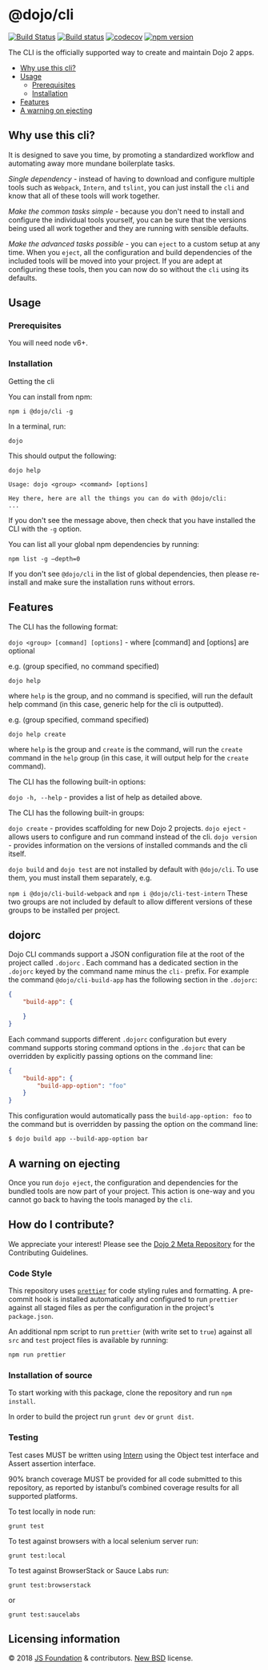 # @dojo/cli

[![Build Status](https://travis-ci.org/dojo/cli.svg?branch=master)](https://travis-ci.org/dojo/cli) [![Build status](https://ci.appveyor.com/api/projects/status/mvbjrd0jcv8itvho/branch/master?svg=true)](https://ci.appveyor.com/project/Dojo/cli/branch/master)
 [![codecov](https://codecov.io/gh/dojo/cli/branch/master/graph/badge.svg)](https://codecov.io/gh/dojo/cli) [![npm version](https://badge.fury.io/js/%40dojo%2Fcli.svg)](https://badge.fury.io/js/%40dojo%2Fcli)

The CLI is the officially supported way to create and maintain Dojo 2 apps.

- [Why use this cli?](#why-use-this-cli)
- [Usage](#usage)
  - [Prerequisites](#prerequisites)
  - [Installation](#installation)
- [Features](#features)
- [A warning on ejecting](#a-warning-on-ejecting)


## Why use this cli?
It is designed to save you time, by promoting a standardized workflow and automating away more mundane boilerplate tasks.

*Single dependency* - instead of having to download and configure multiple tools such as `Webpack`, `Intern`, and `tslint`, you can just install the `cli` and know that all of these tools will work together.

*Make the common tasks simple* - because you don't need to install and configure the individual tools yourself, you can be sure that the versions being used all work together and they are running with sensible defaults.

*Make the advanced tasks possible* - you can `eject` to a custom setup at any time. When you `eject`, all the configuration and build dependencies of the included tools will be moved into your project. If you are adept at configuring these tools, then you can now do so without the `cli` using its defaults.

## Usage

### Prerequisites

You will need node v6+.

### Installation

Getting the cli

You can install from npm:

`npm i @dojo/cli -g`

In a terminal, run:

`dojo`

This should output the following:

```
dojo help

Usage: dojo <group> <command> [options]

Hey there, here are all the things you can do with @dojo/cli:
...
```

If you don't see the message above, then check that you have installed the CLI with the `-g` option.

You can list all your global npm dependencies by running:

`npm list -g –depth=0`

If you don't see `@dojo/cli` in the list of global dependencies, then please re-install and make sure the installation runs without errors.

## Features

The CLI has the following format:

`dojo <group> [command] [options]` - where [command] and [options] are optional

e.g. (group specified, no command specified)

`dojo help`

where `help` is the group, and no command is specified, will run the default help command (in this case, generic help for the cli is outputted).

e.g. (group specified, command specified)

`dojo help create`

where `help` is the group and `create` is the command, will run the `create` command in the `help` group (in this case, it will output help for the `create` command).

The CLI has the following built-in options:

`dojo -h, --help` - provides a list of help as detailed above.

The CLI has the following built-in groups:

`dojo create` - provides scaffolding for new Dojo 2 projects.
`dojo eject` - allows users to configure and run command instead of the cli.
`dojo version` - provides information on the versions of installed commands and the cli itself.

`dojo build` and `dojo test` are not installed by default with `@dojo/cli`. To use them, you must install them separately, e.g.

`npm i @dojo/cli-build-webpack` and `npm i @dojo/cli-test-intern`
These two groups are not included by default to allow different versions of these groups to be installed per project.

## dojorc

Dojo CLI commands support a JSON configuration file at the root of the project called `.dojorc` . Each command has a dedicated section in the `.dojorc` keyed by the command name minus the `cli-` prefix. For example the command `@dojo/cli-build-app` has the following section in the `.dojorc`:

```json
{
	"build-app": {

	}
}
```

Each command supports different `.dojorc` configuration but every command supports storing command options in the `.dojorc` that can be overridden by explicitly passing options on the command line:


```json
{
	"build-app": {
		"build-app-option": "foo"
	}
}
```

This configuration would automatically pass the `build-app-option: foo` to the command but is overridden by passing the option on the command line:

```shell
$ dojo build app --build-app-option bar
```

## A warning on ejecting

Once you run `dojo eject`, the configuration and dependencies for the bundled tools are now part of your project.
This action is one-way and you cannot go back to having the tools managed by the `cli`.

## How do I contribute?

We appreciate your interest!  Please see the [Dojo 2 Meta Repository](https://github.com/dojo/meta#readme) for the
Contributing Guidelines.

### Code Style

This repository uses [`prettier`](https://prettier.io/) for code styling rules and formatting. A pre-commit hook is installed automatically and configured to run `prettier` against all staged files as per the configuration in the project's `package.json`.

An additional npm script to run `prettier` (with write set to `true`) against all `src` and `test` project files is available by running:

```bash
npm run prettier
```

### Installation of source

To start working with this package, clone the repository and run `npm install`.

In order to build the project run `grunt dev` or `grunt dist`.

### Testing

Test cases MUST be written using [Intern](https://theintern.github.io) using the Object test interface and Assert assertion interface.

90% branch coverage MUST be provided for all code submitted to this repository, as reported by istanbul’s combined coverage results for all supported platforms.

To test locally in node run:

`grunt test`

To test against browsers with a local selenium server run:

`grunt test:local`

To test against BrowserStack or Sauce Labs run:

`grunt test:browserstack`

or

`grunt test:saucelabs`

## Licensing information

© 2018 [JS Foundation](https://js.foundation/) & contributors. [New BSD](http://opensource.org/licenses/BSD-3-Clause) license.
